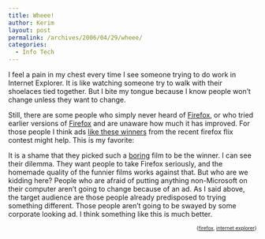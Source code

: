 ```yaml
---
title: Wheee!
author: Kerim
layout: post
permalink: /archives/2006/04/29/wheee/
categories:
  - Info Tech
---
```

I feel a pain in my chest every time I see someone trying to do work in Internet Explorer. It is like watching someone try to walk with their shoelaces tied together. But I bite my tongue because I know people won&#8217;t change unless they want to change.

Still, there are some people who simply never heard of <a href="http://www.mozilla.com/firefox/" onclick="_gaq.push(['_trackEvent', 'outbound-article', 'http://www.mozilla.com/firefox/', 'Firefox']);" >Firefox</a>, or who tried earlier versions of <a href="http://www.mozilla.com/firefox/" onclick="_gaq.push(['_trackEvent', 'outbound-article', 'http://www.mozilla.com/firefox/', 'Firefox']);" >Firefox</a> and are unaware how much it has improved. For those people I think ads <a href="http://www.firefoxflicks.com/" onclick="_gaq.push(['_trackEvent', 'outbound-article', 'http://www.firefoxflicks.com/', 'like these winners']);" >like these winners</a> from the recent firefox flix contest might help. This is my favorite:



It is a shame that they picked such a <a href="http://www.youtube.com/watch?v=m2-NZm_gYFU" onclick="_gaq.push(['_trackEvent', 'outbound-article', 'http://www.youtube.com/watch?v=m2-NZm_gYFU', 'boring']);" >boring</a> film to be the winner. I can see their dilemma. They want people to take Firefox seriously, and the homemade quality of the funnier films works against that. But who are we kidding here? People who are afraid of putting anything non-Microsoft on their computer aren&#8217;t going to change because of an ad. As I said above, the target audience are those people already predisposed to trying something different. Those people aren&#8217;t going to be swayed by some corporate looking ad. I think something like this is much better.

<!-- technorati tags start -->

<div style="text-align:right;">
  <span style="font-size:x-small;">{<a href="http://www.technorati.com/tag/firefox" onclick="_gaq.push(['_trackEvent', 'outbound-article', 'http://www.technorati.com/tag/firefox', 'firefox']);"  rel="tag">firefox</a>, <a href="http://www.technorati.com/tag/internet explorer" onclick="_gaq.push(['_trackEvent', 'outbound-article', 'http://www.technorati.com/tag/internet explorer', 'internet explorer']);"  rel="tag">internet explorer</a>}</span>


<!-- technorati tags end -->

